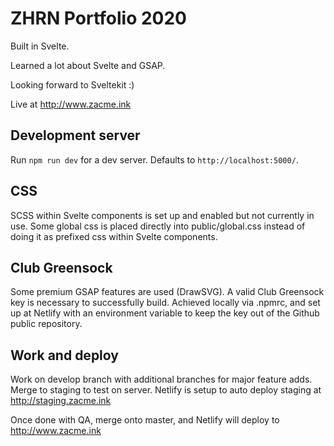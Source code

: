 # ZHRN Portfolio 2020
Built in Svelte. 

Learned a lot about Svelte and GSAP.

Looking forward to Sveltekit :)

Live at http://www.zacme.ink

## Development server

Run `npm run dev` for a dev server. Defaults to `http://localhost:5000/`.

## CSS

SCSS within Svelte components is set up and enabled but not currently in use. Some global css is placed directly into public/global.css instead of doing it as prefixed css within Svelte components.

## Club Greensock

Some premium GSAP features are used (DrawSVG). A valid Club Greensock key is necessary to successfully build. Achieved locally via .npmrc, and set up at Netlify with an environment variable to keep the key out of the Github public repository. 

## Work and deploy

Work on develop branch with additional branches for major feature adds. Merge to staging to test on server. Netlify is setup to auto deploy staging at http://staging.zacme.ink

Once done with QA, merge onto master, and Netlify will deploy to http://www.zacme.ink
